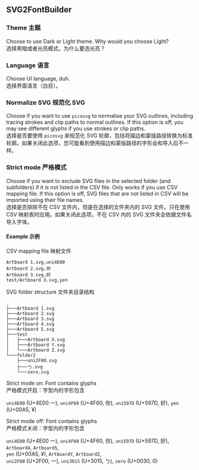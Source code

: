 ## SVG2FontBuilder

### Theme 主题
Choose to use Dark or Light theme. Why would you choose Light?  
选择黑暗或者光亮模式。为什么要选光亮？

### Language 语言
Choose UI language, duh.  
选择界面语言（白目）。

### Normalize SVG 规范化 SVG
Choose if you want to use `picosvg` to normalise your SVG outlines, including tracing strokes and clip paths to normal outlines. If this option is off, you may see different glyphs if you use strokes or clip paths.  
选择是否要使用 `picosvg` 来规范化 SVG 轮廓，包括将描边和蒙版路径转换为标准轮廓。如果关闭此选项，您可能看到使用描边和蒙版路径的字形会和导入后不一样。

### Strict mode 严格模式
Choose if you want to exclude SVG files in the selected folder (and subfolders) if it is not listed in the CSV file. Only works if you use CSV mapping file. If this option is off, SVG files that are not listed in CSV will be imported using their file names.  
选择是否排除不在 CSV 文件内，但是在选择的文件夹内的 SVG 文件。只在使用 CSV 映射表时应用。如果关闭此选项，不在 CSV 内的 SVG 文件夹会依据文件名导入字体。

#### Example 示例

CSV mapping file 映射文件
```csv
Artboard 1.svg,uni4E00
Artboard 2.svg,你
Artboard 3.svg,好
test/Artboard X.svg,yen
```

SVG folder structure 文件夹目录结构
```structure
.
├───Artboard 1.svg
├───Artboard 2.svg
├───Artboard 3.svg
├───Artboard 4.svg
├───Artboard 5.svg
├───test
│   ├───Artboard X.svg
│   ├───Artboard Y.svg
│   └───Artboard Z.svg
└───folder2
    ├───uni2F00.svg
    ├───ㄅ.svg
    └───zero.svg
```

Strict mode on: Font contains glyphs  
严格模式开启：字型内的字形包含

`uni4E00` (U+4E00 一), `uni4F60` (U+4F60, 你), `uni597D` (U+597D, 好), `yen` (U+00A5, ¥)

Strict mode off: Font contains glyphs  
严格模式关闭：字型内的字形包含

`uni4E00` (U+4E00 一), `uni4F60` (U+4F60, 你), `uni597D` (U+597D, 好), `Artboard4`, `Artboard5`,  
`yen` (U+00A5, ¥), `ArtboardY`, `ArtboardZ`,  
`uni2F00` (U+2F00, ⼀), `uni3015` (U+3015, ㄅ), `zero` (U+0030, 0)